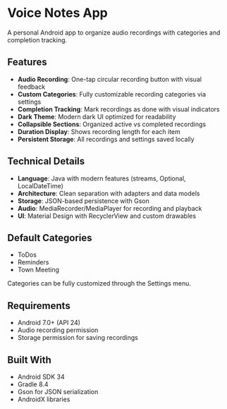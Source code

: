 # Voice Notes App

A personal Android app to organize audio recordings with categories and completion tracking.

## Features

- **Audio Recording**: One-tap circular recording button with visual feedback
- **Custom Categories**: Fully customizable recording categories via settings
- **Completion Tracking**: Mark recordings as done with visual indicators
- **Dark Theme**: Modern dark UI optimized for readability
- **Collapsible Sections**: Organized active vs completed recordings
- **Duration Display**: Shows recording length for each item
- **Persistent Storage**: All recordings and settings saved locally

## Technical Details

- **Language**: Java with modern features (streams, Optional, LocalDateTime)
- **Architecture**: Clean separation with adapters and data models
- **Storage**: JSON-based persistence with Gson
- **Audio**: MediaRecorder/MediaPlayer for recording and playback
- **UI**: Material Design with RecyclerView and custom drawables

## Default Categories

- ToDos
- Reminders  
- Town Meeting

Categories can be fully customized through the Settings menu.

## Requirements

- Android 7.0+ (API 24)
- Audio recording permission
- Storage permission for saving recordings

## Built With

- Android SDK 34
- Gradle 8.4
- Gson for JSON serialization
- AndroidX libraries